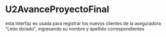 # U2AvanceProyectoFinal
esta interfaz es usada para registrar los nuevos clientes de la aseguradora "León dorado", ingresando su nombre y apellido correspondientes
